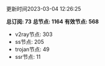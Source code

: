 更新时间2023-03-04 12:26:25

**总订阅: 73**
**总节点: 1164**
**有效节点: 568**
- v2ray节点: 303
- ss节点: 205
- trojan节点: 49
- ssr节点: 11
